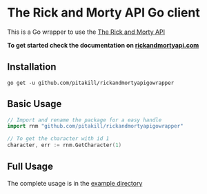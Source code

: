 # The Rick and Morty API Go client

This is a Go wrapper to use the [The Rick and Morty API](https://rickandmortyapi.com)

**To get started check the documentation on [rickandmortyapi.com](https://rickandmortyapi.com/documentation)**

## Installation

`go get -u github.com/pitakill/rickandmortyapigowrapper`

## Basic Usage
```go
// Import and rename the package for a easy handle
import rnm "github.com/pitakill/rickandmortyapigowrapper"

// To get the character with id 1
character, err := rnm.GetCharacter(1)
```

## Full Usage

The complete usage is in the [example directory](https://github.com/pitakill/rickandmortyapigowrapper/tree/master/examples)

